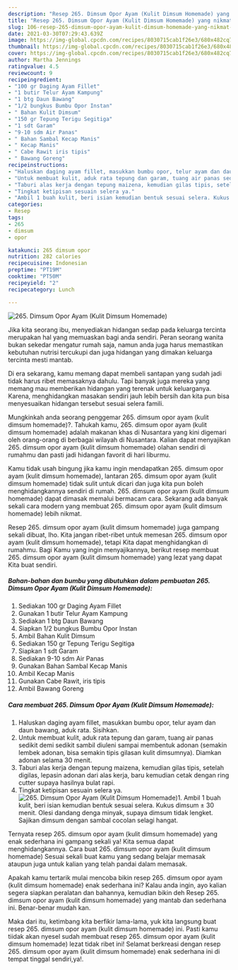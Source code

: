 ```yaml
---
description: "Resep 265. Dimsum Opor Ayam (Kulit Dimsum Homemade) yang nikmat Untuk Jualan"
title: "Resep 265. Dimsum Opor Ayam (Kulit Dimsum Homemade) yang nikmat Untuk Jualan"
slug: 106-resep-265-dimsum-opor-ayam-kulit-dimsum-homemade-yang-nikmat-untuk-jualan
date: 2021-03-30T07:29:43.639Z
image: https://img-global.cpcdn.com/recipes/8030715cab1f26e3/680x482cq70/265-dimsum-opor-ayam-kulit-dimsum-homemade-foto-resep-utama.jpg
thumbnail: https://img-global.cpcdn.com/recipes/8030715cab1f26e3/680x482cq70/265-dimsum-opor-ayam-kulit-dimsum-homemade-foto-resep-utama.jpg
cover: https://img-global.cpcdn.com/recipes/8030715cab1f26e3/680x482cq70/265-dimsum-opor-ayam-kulit-dimsum-homemade-foto-resep-utama.jpg
author: Martha Jennings
ratingvalue: 4.5
reviewcount: 9
recipeingredient:
- "100 gr Daging Ayam Fillet"
- "1 butir Telur Ayam Kampung"
- "1 btg Daun Bawang"
- "1/2 bungkus Bumbu Opor Instan"
- " Bahan Kulit Dimsum"
- "150 gr Tepung Terigu Segitiga"
- "1 sdt Garam"
- "9-10 sdm Air Panas"
- " Bahan Sambal Kecap Manis"
- " Kecap Manis"
- " Cabe Rawit iris tipis"
- " Bawang Goreng"
recipeinstructions:
- "Haluskan daging ayam fillet, masukkan bumbu opor, telur ayam dan daun bawang, aduk rata. Sisihkan."
- "Untuk membuat kulit, aduk rata tepung dan garam, tuang air panas sedikit demi sedikit sambil diuleni sampai membentuk adonan (semakin lembek adonan, bisa semakin tipis gilasan kulit dimsumnya). Diamkan adonan selama 30 menit."
- "Taburi alas kerja dengan tepung maizena, kemudian gilas tipis, setelah digilas, lepasin adonan dari alas kerja, baru kemudian cetak dengan ring cutter supaya hasilnya bulat rapi."
- "Tingkat ketipisan sesuain selera ya."
- "Ambil 1 buah kulit, beri isian kemudian bentuk sesuai selera. Kukus dimsum ± 30 menit. Olesi dandang denga minyak, supaya dimsum tidak lengket. Sajikan dimsum dengan sambal cocolan selagi hangat."
categories:
- Resep
tags:
- 265
- dimsum
- opor

katakunci: 265 dimsum opor 
nutrition: 282 calories
recipecuisine: Indonesian
preptime: "PT19M"
cooktime: "PT50M"
recipeyield: "2"
recipecategory: Lunch

---
```



![265. Dimsum Opor Ayam (Kulit Dimsum Homemade)](https://img-global.cpcdn.com/recipes/8030715cab1f26e3/680x482cq70/265-dimsum-opor-ayam-kulit-dimsum-homemade-foto-resep-utama.jpg)

Jika kita seorang ibu, menyediakan hidangan sedap pada keluarga tercinta merupakan hal yang memuaskan bagi anda sendiri. Peran seorang  wanita bukan sekedar mengatur rumah saja, namun anda juga harus memastikan kebutuhan nutrisi tercukupi dan juga hidangan yang dimakan keluarga tercinta mesti mantab.

Di era  sekarang, kamu memang dapat membeli santapan yang sudah jadi tidak harus ribet memasaknya dahulu. Tapi banyak juga mereka yang memang mau memberikan hidangan yang terenak untuk keluarganya. Karena, menghidangkan masakan sendiri jauh lebih bersih dan kita pun bisa menyesuaikan hidangan tersebut sesuai selera famili. 



Mungkinkah anda seorang penggemar 265. dimsum opor ayam (kulit dimsum homemade)?. Tahukah kamu, 265. dimsum opor ayam (kulit dimsum homemade) adalah makanan khas di Nusantara yang kini digemari oleh orang-orang di berbagai wilayah di Nusantara. Kalian dapat menyajikan 265. dimsum opor ayam (kulit dimsum homemade) olahan sendiri di rumahmu dan pasti jadi hidangan favorit di hari liburmu.

Kamu tidak usah bingung jika kamu ingin mendapatkan 265. dimsum opor ayam (kulit dimsum homemade), lantaran 265. dimsum opor ayam (kulit dimsum homemade) tidak sulit untuk dicari dan juga kita pun boleh menghidangkannya sendiri di rumah. 265. dimsum opor ayam (kulit dimsum homemade) dapat dimasak memalui bermacam cara. Sekarang ada banyak sekali cara modern yang membuat 265. dimsum opor ayam (kulit dimsum homemade) lebih nikmat.

Resep 265. dimsum opor ayam (kulit dimsum homemade) juga gampang sekali dibuat, lho. Kita jangan ribet-ribet untuk memesan 265. dimsum opor ayam (kulit dimsum homemade), tetapi Kita dapat menghidangkan di rumahmu. Bagi Kamu yang ingin menyajikannya, berikut resep membuat 265. dimsum opor ayam (kulit dimsum homemade) yang lezat yang dapat Kita buat sendiri.

<!--inarticleads1-->

##### Bahan-bahan dan bumbu yang dibutuhkan dalam pembuatan 265. Dimsum Opor Ayam (Kulit Dimsum Homemade):

1. Sediakan 100 gr Daging Ayam Fillet
1. Gunakan 1 butir Telur Ayam Kampung
1. Sediakan 1 btg Daun Bawang
1. Siapkan 1/2 bungkus Bumbu Opor Instan
1. Ambil  Bahan Kulit Dimsum
1. Sediakan 150 gr Tepung Terigu Segitiga
1. Siapkan 1 sdt Garam
1. Sediakan 9-10 sdm Air Panas
1. Gunakan  Bahan Sambal Kecap Manis
1. Ambil  Kecap Manis
1. Gunakan  Cabe Rawit, iris tipis
1. Ambil  Bawang Goreng




<!--inarticleads2-->

##### Cara membuat 265. Dimsum Opor Ayam (Kulit Dimsum Homemade):

1. Haluskan daging ayam fillet, masukkan bumbu opor, telur ayam dan daun bawang, aduk rata. Sisihkan.
1. Untuk membuat kulit, aduk rata tepung dan garam, tuang air panas sedikit demi sedikit sambil diuleni sampai membentuk adonan (semakin lembek adonan, bisa semakin tipis gilasan kulit dimsumnya). Diamkan adonan selama 30 menit.
1. Taburi alas kerja dengan tepung maizena, kemudian gilas tipis, setelah digilas, lepasin adonan dari alas kerja, baru kemudian cetak dengan ring cutter supaya hasilnya bulat rapi.
1. Tingkat ketipisan sesuain selera ya.
<img src="//assets-global.cpcdn.com/assets/icons/button_play-2c75c40dde080a61004c1f40b05d8f140eaff45d7e9e6481dc71c63d2e7c4909.png" alt="265. Dimsum Opor Ayam (Kulit Dimsum Homemade)">1. Ambil 1 buah kulit, beri isian kemudian bentuk sesuai selera. Kukus dimsum ± 30 menit. Olesi dandang denga minyak, supaya dimsum tidak lengket. Sajikan dimsum dengan sambal cocolan selagi hangat.




Ternyata resep 265. dimsum opor ayam (kulit dimsum homemade) yang enak sederhana ini gampang sekali ya! Kita semua dapat menghidangkannya. Cara buat 265. dimsum opor ayam (kulit dimsum homemade) Sesuai sekali buat kamu yang sedang belajar memasak ataupun juga untuk kalian yang telah pandai dalam memasak.

Apakah kamu tertarik mulai mencoba bikin resep 265. dimsum opor ayam (kulit dimsum homemade) enak sederhana ini? Kalau anda ingin, ayo kalian segera siapkan peralatan dan bahannya, kemudian bikin deh Resep 265. dimsum opor ayam (kulit dimsum homemade) yang mantab dan sederhana ini. Benar-benar mudah kan. 

Maka dari itu, ketimbang kita berfikir lama-lama, yuk kita langsung buat resep 265. dimsum opor ayam (kulit dimsum homemade) ini. Pasti kamu tiidak akan nyesel sudah membuat resep 265. dimsum opor ayam (kulit dimsum homemade) lezat tidak ribet ini! Selamat berkreasi dengan resep 265. dimsum opor ayam (kulit dimsum homemade) enak sederhana ini di tempat tinggal sendiri,ya!.

